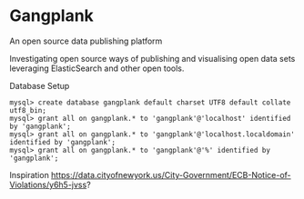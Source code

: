Gangplank
=========

An open source data publishing platform

Investigating open source ways of publishing and visualising open data sets leveraging ElasticSearch and other open tools.


Database Setup

    mysql> create database gangplank default charset UTF8 default collate utf8_bin;
    mysql> grant all on gangplank.* to 'gangplank'@'localhost' identified by 'gangplank';
    mysql> grant all on gangplank.* to 'gangplank'@'localhost.localdomain' identified by 'gangplank';
    mysql> grant all on gangplank.* to 'gangplank'@'%' identified by 'gangplank';


Inspiration
https://data.cityofnewyork.us/City-Government/ECB-Notice-of-Violations/y6h5-jvss?
